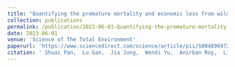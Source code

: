 ```yaml
---
title: "Quantifying the premature mortality and economic loss from wildfire-induced PM2.5 in the contiguous U.S."
collection: publications
permalink: /publication/2023-06-01-Quantifying-the-premature-mortality-and-economic-loss-from-wildfire-induced-PM25-in-the-contiguous-US
date: 2023-06-01
venue: 'Science of The Total Environment'
paperurl: 'https://www.sciencedirect.com/science/article/pii/S0048969723012305'
citation: ' Shuai Pan,  Lu Gan,  Jia Jung,  Wendi Yu,  Anirban Roy,  Lijun Diao,  Wonbae Jeon,  Amir Souri,  H. Gao,  Yunsoo Choi, &quot;Quantifying the premature mortality and economic loss from wildfire-induced PM2.5 in the contiguous U.S..&quot; Science of The Total Environment, 2023.'
---
```

